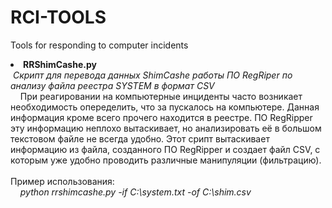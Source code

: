 # RCI-TOOLS
Tools for responding to computer incidents

<li><b>RRShimCashe.py</b><br>
 &nbsp<i>Скрипт для перевода данных ShimCashe работы ПО RegRiper по анализу файла реестра SYSTEM в формат CSV</i><br>
 &nbsp &nbsp&nbspПри реагировании на компьютерные инциденты часто возникает необходимость опеределить, что за пускалось на компьютере. Данная информация кроме всего прочего находится в реестре. ПО RegRipper эту информацию неплохо вытаскивает, но анализировать её в большом текстовом файле не всегда удобно. Этот срипт вытаскивает информацию из файла, созданного ПО RegRipper и создает файл CSV, с которым уже удобно проводить различные манипуляции (фильтрацию).<br>
<br> Пример использования:<br>
  &nbsp &nbsp&nbsp<i>python rrshimcashe.py -if C:\system.txt -of С:\shim.csv</i>
